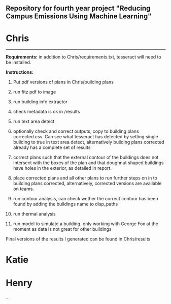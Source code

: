 ## Repository for fourth year project "Reducing Campus Emissions Using Machine Learning"

# Chris

***

**Requirements:**
in addition to Chris/requirements.txt, tesseract will need to be installed.


**Instructions:**

1. Put pdf versions of plans in Chris/building plans

2. run fitz pdf to image

3. run building info extractor

4. check metadata is ok in /results

5. run text area detect

6. optionally check and correct outputs, copy to building plans corrected.csv. Can see what tesseract has detected by setting single building to true in text area detect, alternatively building plans corrected already has a complete set of results

7. correct plans such that the external contour of the buildings does not intersect with the boxes of the plan and that doughnut shaped buildings have holes in the exterior, as detailed in report.

8. place corrected plans and all other plans to run further steps on in to building plans corrected, alternatively, corrected versions are available on teams.

9. run contour analysis, can check wether the correct contour has been found by adding the buildings name to disp_paths

10. run thermal analysis

11. run model to simulate a building. only working with George Fox at the moment as data is not great for other buildings


Final versions of the results I generated can be found in Chris/results


# Katie

# Henry

*...*
